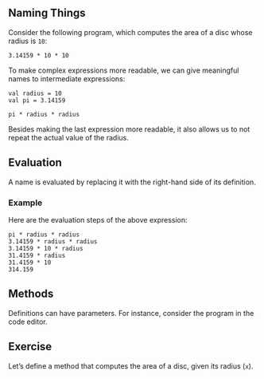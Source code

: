 
## Naming Things

Consider the following program, which computes the area of a disc
whose radius is `10`:

    3.14159 * 10 * 10

To make complex expressions more readable, we can give meaningful names to
intermediate expressions:

    val radius = 10
    val pi = 3.14159

    pi * radius * radius

Besides making the last expression more readable, it also allows us to
not repeat the actual value of the radius.

## Evaluation

A name is evaluated by replacing it with the right-hand side of its definition.

### Example

Here are the evaluation steps of the above expression:

    pi * radius * radius
    3.14159 * radius * radius
    3.14159 * 10 * radius
    31.4159 * radius
    31.4159 * 10
    314.159

## Methods

Definitions can have parameters. For instance, consider the program in the code editor.

## Exercise
Let’s define a method that computes the area of a disc, given its radius (`x`).
